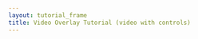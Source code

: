 ```yaml
---
layout: tutorial_frame
title: Video Overlay Tutorial (video with controls)
---
```

<script>
	const map = L.map('map');

	const tiles = L.tileLayer('https://tile.openstreetmap.org/{z}/{x}/{y}.png', {
		maxZoom: 19,
		attribution: '&copy; <a href="http://www.openstreetmap.org/copyright">OpenStreetMap</a>'
	}).addTo(map);

	const videoUrls = [
		'https://www.mapbox.com/bites/00188/patricia_nasa.webm',
		'https://www.mapbox.com/bites/00188/patricia_nasa.mp4'
	];
	const errorOverlayUrl = 'https://cdn-icons-png.flaticon.com/512/110/110686.png';
	const bounds = L.latLngBounds([[32, -130], [13, -100]]);

	map.fitBounds(bounds);

	const videoOverlay = L.videoOverlay(videoUrls, bounds, {
		opacity: 0.8,
		errorOverlayUrl,
		interactive: true,
		autoplay: true,
		muted: true,
		playsInline: true
	}).addTo(map);

	videoOverlay.on('load', () => {
		const MyPauseControl = L.Control.extend({
			onAdd() {
				const button = L.DomUtil.create('button');
				button.title = 'Pause';
				button.innerHTML = '<span aria-hidden="true">⏸</span>';
				L.DomEvent.on(button, 'click', () => {
					videoOverlay.getElement().pause();
				});
				return button;
			}
		});
		const MyPlayControl = L.Control.extend({
			onAdd() {
				const button = L.DomUtil.create('button');
				button.title = 'Play';
				button.innerHTML = '<span aria-hidden="true">▶️</span>';
				L.DomEvent.on(button, 'click', () => {
					videoOverlay.getElement().play();
				});
				return button;
			}
		});

		const pauseControl = (new MyPauseControl()).addTo(map);
		const playControl = (new MyPlayControl()).addTo(map);
	});

</script>
